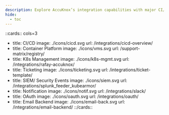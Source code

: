 ```yaml
---
description: Explore AccuKnox’s integration capabilities with major CI/CD tools and cloud platforms to enhance security through a zero trust CNAPP framework.
hide:
  - toc
---
```

<style>
    .nt-card-title {
    text-align: -webkit-center;
}
</style>

::cards:: cols=3
- title: CI/CD
  image: ./icons/cicd.svg
  url: /integrations/cicd-overview/
- title: Container Platform
  image: ./icons/vms.svg
  url: /support-matrix/registry/
- title: K8s Management
  image: ./icons/k8s-mgmt.svg
  url: /integrations/rafay-accuknox/
- title: Ticketing
  image: ./icons/ticketing.svg
  url: /integrations/ticket-template/
- title: SIEM/ Security Events
  image: ./icons/siem.svg
  url: /integrations/splunk_feeder_kubearmor/
- title: Notification
  image: ./icons/notif.svg
  url: /integrations/slack/
- title: OAuth
  image: ./icons/oauth.svg
  url: /integrations/oauth/
- title: Email Backend
  image: ./icons/email-back.svg
  url: /integrations/email-backend/
::/cards::